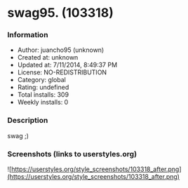 # swag95. (103318)

### Information
- Author: juancho95 (unknown)
- Created at: unknown
- Updated at: 7/11/2014, 8:49:37 PM
- License: NO-REDISTRIBUTION
- Category: global
- Rating: undefined
- Total installs: 309
- Weekly installs: 0


### Description
swag ;)


### Screenshots (links to userstyles.org)
![https://userstyles.org/style_screenshots/103318_after.png](https://userstyles.org/style_screenshots/103318_after.png)


